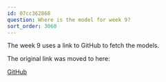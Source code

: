 ```yaml
---
id: 07cc362868
question: Where is the model for week 9?
sort_order: 3060
---
```


The week 9 uses a link to GitHub to fetch the models.

The original link was moved to here:

[GitHub](https://github.com/DataTalksClub/machine-learning-zoomcamp/releases)
